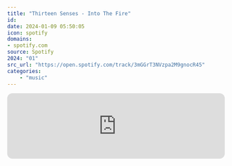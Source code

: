```yaml
---
title: "Thirteen Senses - Into The Fire"
id: 
date: 2024-01-09 05:50:05
icon: spotify
domains:
- spotify.com
source: Spotify
2024: "01"
src_url: "https://open.spotify.com/track/3mGGrT3NVzpa2M9gnocR45"
categories:
    - "music"
---
```

<iframe style="border-radius: 12px" width="100%" height="152" title="Spotify Embed: Into The Fire" frameborder="0" allowfullscreen allow="autoplay; clipboard-write; encrypted-media; fullscreen; picture-in-picture" loading="lazy" src="https://open.spotify.com/embed/track/3mGGrT3NVzpa2M9gnocR45?utm_source=oembed"></iframe>

